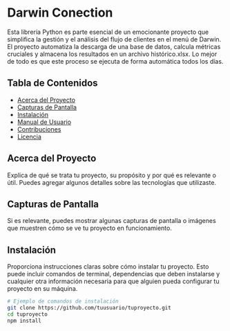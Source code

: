 # Darwin Conection
Esta librería Python es parte esencial de un emocionante proyecto que simplifica la gestión y el análisis del flujo de clientes en el menú de Darwin. 
El proyecto automatiza la descarga de una base de datos, calcula métricas cruciales y almacena los resultados en un archivo histórico.xlsx. 
Lo mejor de todo es que este proceso se ejecuta de forma automática todos los días.

## Tabla de Contenidos

- [Acerca del Proyecto](#acerca-del-proyecto)
- [Capturas de Pantalla](#capturas-de-pantalla)
- [Instalación](#instalación)
- [Manual de Usuario](#uso)
- [Contribuciones](#contribuciones)
- [Licencia](#licencia)

## Acerca del Proyecto

Explica de qué se trata tu proyecto, su propósito y por qué es relevante o útil. Puedes agregar algunos detalles sobre las tecnologías que utilizaste.

## Capturas de Pantalla

Si es relevante, puedes mostrar algunas capturas de pantalla o imágenes que muestren cómo se ve tu proyecto en funcionamiento.

## Instalación

Proporciona instrucciones claras sobre cómo instalar tu proyecto. Esto puede incluir comandos de terminal, dependencias que deben instalarse y cualquier otra información necesaria para que alguien pueda configurar tu proyecto en su máquina.

```bash
# Ejemplo de comandos de instalación
git clone https://github.com/tuusuario/tuproyecto.git
cd tuproyecto
npm install
